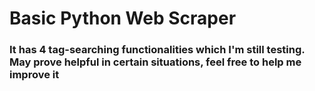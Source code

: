 # Basic Python Web Scraper
### It has 4 tag-searching functionalities which I'm still testing. May prove helpful in certain situations, feel free to help me improve it
